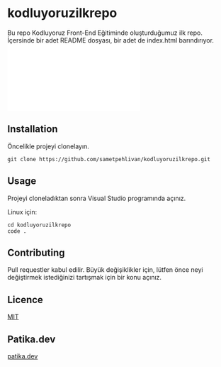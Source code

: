 # kodluyoruzilkrepo
Bu repo Kodluyoruz Front-End Eğitiminde oluşturduğumuz ilk repo. İçersinde bir adet README dosyası, bir adet de index.html barındırıyor.
![](/kodluyoruzilkrepo/index.html)
## Installation


Öncelikle projeyi clonelayın.

```
git clone https://github.com/sametpehlivan/kodluyoruzilkrepo.git
```

## Usage


Projeyi cloneladıktan sonra Visual Studio programında açınız.

Linux için:
```
cd kodluyoruzilkrepo
code .
```

## Contributing


Pull requestler kabul edilir. Büyük değişiklikler için, lütfen önce neyi değiştirmek istediğinizi tartışmak için bir konu açınız.

## Licence 


[MIT](https://choosealicense.com/licenses/mit/)

## Patika.dev


[patika.dev](https://www.patika.dev)